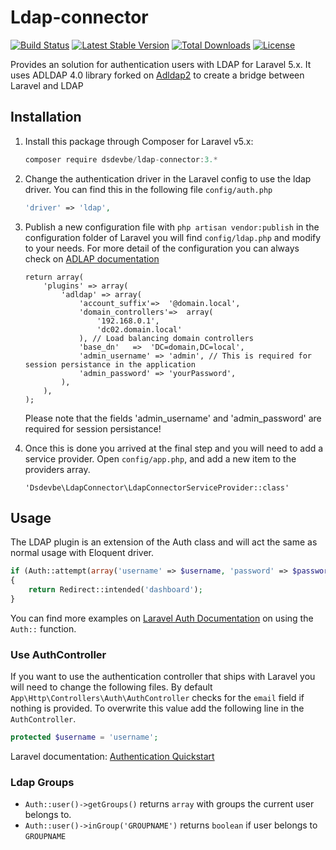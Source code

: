 # Ldap-connector
[![Build Status](https://travis-ci.org/SaschaDens/ldap-connector.svg)](https://travis-ci.org/SaschaDens/ldap-connector)
[![Latest Stable Version](https://poser.pugx.org/dsdevbe/ldap-connector/v/stable)](https://packagist.org/packages/dsdevbe/ldap-connector)
[![Total Downloads](https://poser.pugx.org/dsdevbe/ldap-connector/downloads)](https://packagist.org/packages/dsdevbe/ldap-connector)
[![License](https://poser.pugx.org/dsdevbe/ldap-connector/license)](https://packagist.org/packages/dsdevbe/ldap-connector)

Provides an solution for authentication users with LDAP for Laravel 5.x. It uses ADLDAP 4.0 library forked on [Adldap2](https://github.com/Adldap2/Adldap2) to create a bridge between Laravel and LDAP

## Installation
1. Install this package through Composer for Laravel v5.x:
    ```js
    composer require dsdevbe/ldap-connector:3.*
    ```

1. Change the authentication driver in the Laravel config to use the ldap driver. You can find this in the following file `config/auth.php`

    ```php
    'driver' => 'ldap',
    ```
1. Publish a new configuration file with `php artisan vendor:publish` in the configuration folder of Laravel you will find `config/ldap.php` and modify to your needs. For more detail of the configuration you can always check on [ADLAP documentation](http://adldap.sourceforge.net/wiki/doku.php?id=documentation_configuration)
    
    ```
    return array(
        'plugins' => array(
            'adldap' => array(
                'account_suffix'=>  '@domain.local',
                'domain_controllers'=>  array(
                    '192.168.0.1',
                    'dc02.domain.local'
                ), // Load balancing domain controllers
                'base_dn'   =>  'DC=domain,DC=local',
                'admin_username' => 'admin', // This is required for session persistance in the application
                'admin_password' => 'yourPassword',
            ),
        ),
    );
    ```
    
    Please note that the fields 'admin_username' and 'admin_password' are required for session persistance!
    
1. Once this is done you arrived at the final step and you will need to add a service provider. Open `config/app.php`, and add a new item to the providers array.
    
    ```
    'Dsdevbe\LdapConnector\LdapConnectorServiceProvider::class'
    ```

## Usage
The LDAP plugin is an extension of the Auth class and will act the same as normal usage with Eloquent driver.
    
```php
if (Auth::attempt(array('username' => $username, 'password' => $password)))
{
    return Redirect::intended('dashboard');
}
```
You can find more examples on [Laravel Auth Documentation](http://laravel.com/docs/master/authentication) on using the `Auth::` function.

### Use AuthController
If you want to use the authentication controller that ships with Laravel you will need to change the following files.
By default `App\Http\Controllers\Auth\AuthController` checks for the `email` field if nothing is provided. To overwrite this value add the following line in the `AuthController`.

```php
protected $username = 'username';
```

Laravel documentation: [Authentication Quickstart](http://laravel.com/docs/master/authentication#authentication-quickstart)

### Ldap Groups
- `Auth::user()->getGroups()` returns `array` with groups the current user belongs to. 
- `Auth::user()->inGroup('GROUPNAME')` returns `boolean` if user belongs to `GROUPNAME`
